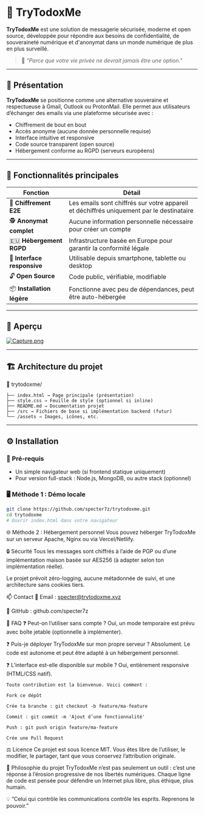 # 📧 TryTodoxMe

**TryTodoxMe** est une solution de messagerie sécurisée, moderne et open source, développée pour répondre aux besoins de confidentialité, de souveraineté numérique et d'anonymat dans un monde numérique de plus en plus surveillé.

> 🔐 *"Parce que votre vie privée ne devrait jamais être une option."*

---

## 🚀 Présentation

**TryTodoxMe** se positionne comme une alternative souveraine et respectueuse à Gmail, Outlook ou ProtonMail. Elle permet aux utilisateurs d’échanger des emails via une plateforme sécurisée avec :

- Chiffrement de bout en bout
- Accès anonyme (aucune donnée personnelle requise)
- Interface intuitive et responsive
- Code source transparent (open source)
- Hébergement conforme au RGPD (serveurs européens)

---

## 🧰 Fonctionnalités principales

| Fonction                             | Détail |
|--------------------------------------|--------|
| 🔐 **Chiffrement E2E**               | Les emails sont chiffrés sur votre appareil et déchiffrés uniquement par le destinataire |
| 🕵️ **Anonymat complet**             | Aucune information personnelle nécessaire pour créer un compte |
| 🇪🇺 **Hébergement RGPD**             | Infrastructure basée en Europe pour garantir la conformité légale |
| 📱 **Interface responsive**          | Utilisable depuis smartphone, tablette ou desktop |
| 🔓 **Open Source**                   | Code public, vérifiable, modifiable |
| 📦 **Installation légère**           | Fonctionne avec peu de dépendances, peut être auto-hébergée |

---

## 📸 Aperçu

[![Capture.png](https://i.postimg.cc/0NsS1bdP/Capture.png)](https://postimg.cc/qN1q8B55)


---

## 🏗️ Architecture du projet

📁 trytodoxme/
```
├── index.html → Page principale (présentation)
├── style.css → Feuille de style (optionnel si inline)
├── README.md → Documentation projet
├── /src → Fichiers de base si implémentation backend (futur)
└── /assets → Images, icônes, etc.
```
---

## ⚙️ Installation

### 🔧 Pré-requis

- Un simple navigateur web (si frontend statique uniquement)
- Pour version full-stack : Node.js, MongoDB, ou autre stack (optionnel)

### 🖥️ Méthode 1 : Démo locale

```bash
git clone https://github.com/specter7z/trytodoxme.git
cd trytodoxme
# Ouvrir index.html dans votre navigateur
```
🌐 Méthode 2 : Hébergement personnel
Vous pouvez héberger TryTodoxMe sur un serveur Apache, Nginx ou via Vercel/Netlify.

🔒 Sécurité
Tous les messages sont chiffrés à l’aide de PGP ou d’une implémentation maison basée sur AES256 (à adapter selon ton implémentation réelle).

Le projet prévoit zéro-logging, aucune métadonnée de suivi, et une architecture sans cookies tiers.

📫 Contact
📧 Email : specter@trytodoxme.xyz

🔗 GitHub : github.com/specter7z

🙋 FAQ
❓ Peut-on l’utiliser sans compte ?
Oui, un mode temporaire est prévu avec boîte jetable (optionnelle à implémenter).

❓ Puis-je déployer TryTodoxMe sur mon propre serveur ?
Absolument. Le code est autonome et peut être adapté à un hébergement personnel.

❓ L’interface est-elle disponible sur mobile ?
Oui, entièrement responsive (HTML/CSS natif).

```🤝 Contribuer
Toute contribution est la bienvenue. Voici comment :

Fork ce dépôt

Crée ta branche : git checkout -b feature/ma-feature

Commit : git commit -m 'Ajout d’une fonctionnalité'

Push : git push origin feature/ma-feature

Crée une Pull Request

```

⚖️ Licence
Ce projet est sous licence MIT. Vous êtes libre de l’utiliser, le modifier, le partager, tant que vous conservez l’attribution originale.

🧠 Philosophie du projet
TryTodoxMe n’est pas seulement un outil : c’est une réponse à l’érosion progressive de nos libertés numériques. Chaque ligne de code est pensée pour défendre un Internet plus libre, plus éthique, plus humain.

💡 “Celui qui contrôle les communications contrôle les esprits. Reprenons le pouvoir.”
